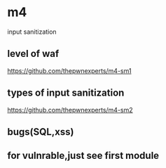 # m4
 input sanitization

## level of waf
 https://github.com/thepwnexperts/m4-sm1

##  types of input sanitization
 https://github.com/thepwnexperts/m4-sm2

##  bugs(SQL,xss)
 


## for vulnrable,just see first module
